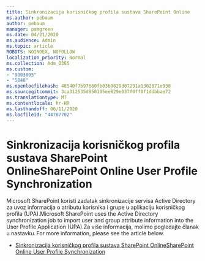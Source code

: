 ```yaml
---
title: Sinkronizacija korisničkog profila sustava SharePoint Online
ms.author: pebaum
author: pebaum
manager: pamgreen
ms.date: 04/21/2020
ms.audience: Admin
ms.topic: article
ROBOTS: NOINDEX, NOFOLLOW
localization_priority: Normal
ms.collection: Adm_O365
ms.custom:
- "9003095"
- "5848"
ms.openlocfilehash: 48540f7b97660fb03b0829d07291a1302871e938
ms.sourcegitcommit: 3ca312535d950105ee829e037f0ff8f1ddbbae72
ms.translationtype: MT
ms.contentlocale: hr-HR
ms.lasthandoff: 06/11/2020
ms.locfileid: "44707702"
---
```

# <a name="sharepoint-online-user-profile-synchronization"></a><span data-ttu-id="c10d8-102">Sinkronizacija korisničkog profila sustava SharePoint Online</span><span class="sxs-lookup"><span data-stu-id="c10d8-102">SharePoint Online User Profile Synchronization</span></span>

<span data-ttu-id="c10d8-103">Microsoft SharePoint koristi zadatak sinkronizacije servisa Active Directory za uvoz informacija o atributu korisnika i grupe u aplikaciju korisničkog profila (UPA).</span><span class="sxs-lookup"><span data-stu-id="c10d8-103">Microsoft SharePoint uses the Active Directory synchronization job to import user and group attribute information into the User Profile Application (UPA).</span></span><span data-ttu-id="c10d8-104">Za više informacija, molimo pogledajte članak u nastavku.</span><span class="sxs-lookup"><span data-stu-id="c10d8-104"> For more information, please see the article below.</span></span>

- [<span data-ttu-id="c10d8-105">Sinkronizacija korisničkog profila sustava SharePoint Online</span><span class="sxs-lookup"><span data-stu-id="c10d8-105">SharePoint Online User Profile Synchronization</span></span>](https://docs.microsoft.com/sharepoint/user-profile-sync)
